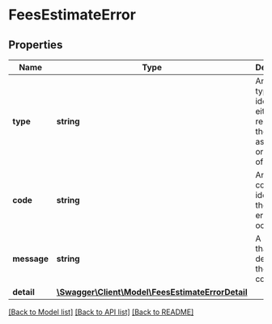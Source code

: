 # FeesEstimateError

## Properties
Name | Type | Description | Notes
------------ | ------------- | ------------- | -------------
**type** | **string** | An error type, identifying either the receiver or the sender as the originator of the error. | 
**code** | **string** | An error code that identifies the type of error that occurred. | 
**message** | **string** | A message that describes the error condition. | 
**detail** | [**\Swagger\Client\Model\FeesEstimateErrorDetail**](FeesEstimateErrorDetail.md) |  | 

[[Back to Model list]](../README.md#documentation-for-models) [[Back to API list]](../README.md#documentation-for-api-endpoints) [[Back to README]](../README.md)


